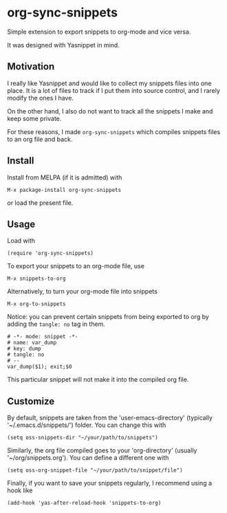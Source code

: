 # org-sync-snippets
Simple extension to export snippets to org-mode and vice versa.

It was designed with Yasnippet in mind.

## Motivation
I really like Yasnippet and would like to collect my snippets files into one place.
It is a lot of files to track if I put them into source control, and I rarely modify the ones I have.

On the other hand, I also do not want to track all the snippets I make and keep some private.

For these reasons, I made `org-sync-snippets` which compiles snippets files to an org file and back.

## Install

Install from MELPA (if it is admitted) with
```
M-x package-install org-sync-snippets
```
or load the present file.

## Usage

Load with
```
(require 'org-sync-snippets)
```
To export your snippets to an org-mode file, use
```
M-x snippets-to-org
```
Alternatively, to turn your org-mode file into snippets
```
M-x org-to-snippets
```
Notice: you can prevent certain snippets from being exported to org by adding the `tangle: no` tag in them.
```
# -*- mode: snippet -*-
# name: var_dump
# key: dump
# tangle: no
# --
var_dump($1); exit;$0
```
This particular snippet will not make it into the compiled org file.

## Customize

By default, snippets are taken from the 'user-emacs-directory' (typically '~/.emacs.d/snippets/') folder.
You can change this with
```
(setq oss-snippets-dir "~/your/path/to/snippets")
```
Similarly, the org file compiled goes to your 'org-directory' (usually '~/org/snippets.org').
You can define a different one with
```
(setq oss-org-snippet-file "~/your/path/to/snippet/file")
```
Finally, if you want to save your snippets regularly, I recommend using a hook like
```
(add-hook 'yas-after-reload-hook 'snippets-to-org)
```
